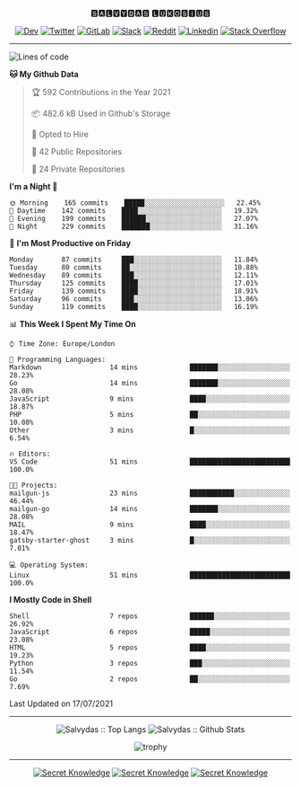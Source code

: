 <div align="center">
  
🆂🅰🅻🆅🆈🅳🅰🆂 🅻🆄🅺🅾🆂🅸🆄🆂 

  
[![Dev](https://img.shields.io/badge/-DEV-222222?style=flat-square&logo=dev.to&logoColor=white&link=https://dev.to/sso/)](https://dev.to/sso/)
[![Twitter](https://img.shields.io/badge/-Twitter-222222?style=flat-square&logo=twitter&logoColor=white&link=https://twitter.com/digital_wizz/)](https://twitter.com/digital_wizz/)
[![GitLab](https://img.shields.io/badge/-GitLab-222222?style=flat-square&logo=GitLab&logoColor=white&link=https://gitlab.com/ss-o/)](https://gitlab.com/ss-o/)
[![Slack](https://img.shields.io/badge/-Slack-222222?style=flat-square&logo=Slack&logoColor=white&link=https://digital-teams.slack.com/)](https://digital-teams.slack.com/)
[![Reddit](https://img.shields.io/badge/-Reddit-222222?style=flat-square&logo=Reddit&logoColor=white&link=https://https://www.reddit.com/user/ss-o/)](https://www.reddit.com/user/ss-o/)
[![Linkedin](https://img.shields.io/badge/-LinkedIn-222222?style=flat-square&logo=Linkedin&logoColor=white&link=https://www.linkedin.com/in/digital-clouds/)](https://www.linkedin.com/in/digital-clouds/)
[![Stack Overflow](https://img.shields.io/badge/-Stack%20Overflow-222222?style=flat-square&logo=stack-overflow&logoColor=white&link=https://stackoverflow.com/users/13893752/salvydas-lukosius)](https://stackoverflow.com/users/13893752/salvydas-lukosius)

</div>

---

<!--START_SECTION:waka-->
![Lines of code](https://img.shields.io/badge/From%20Hello%20World%20I%27ve%20Written-2.1%20million%20lines%20of%20code-blue)

**🐱 My Github Data** 

> 🏆 592 Contributions in the Year 2021
 > 
> 📦 482.6 kB Used in Github's Storage 
 > 
> 💼 Opted to Hire
 > 
> 📜 42 Public Repositories 
 > 
> 🔑 24 Private Repositories  
 > 
**I'm a Night 🦉** 

```text
🌞 Morning    165 commits    █████░░░░░░░░░░░░░░░░░░░░   22.45% 
🌆 Daytime    142 commits    ████░░░░░░░░░░░░░░░░░░░░░   19.32% 
🌃 Evening    199 commits    ██████░░░░░░░░░░░░░░░░░░░   27.07% 
🌙 Night      229 commits    ███████░░░░░░░░░░░░░░░░░░   31.16%

```
📅 **I'm Most Productive on Friday** 

```text
Monday       87 commits     ███░░░░░░░░░░░░░░░░░░░░░░   11.84% 
Tuesday      80 commits     ██░░░░░░░░░░░░░░░░░░░░░░░   10.88% 
Wednesday    89 commits     ███░░░░░░░░░░░░░░░░░░░░░░   12.11% 
Thursday     125 commits    ████░░░░░░░░░░░░░░░░░░░░░   17.01% 
Friday       139 commits    ████░░░░░░░░░░░░░░░░░░░░░   18.91% 
Saturday     96 commits     ███░░░░░░░░░░░░░░░░░░░░░░   13.06% 
Sunday       119 commits    ████░░░░░░░░░░░░░░░░░░░░░   16.19%

```


📊 **This Week I Spent My Time On** 

```text
⌚︎ Time Zone: Europe/London

💬 Programming Languages: 
Markdown                 14 mins             ███████░░░░░░░░░░░░░░░░░░   28.23% 
Go                       14 mins             ███████░░░░░░░░░░░░░░░░░░   28.08% 
JavaScript               9 mins              ████░░░░░░░░░░░░░░░░░░░░░   18.87% 
PHP                      5 mins              ██░░░░░░░░░░░░░░░░░░░░░░░   10.08% 
Other                    3 mins              █░░░░░░░░░░░░░░░░░░░░░░░░   6.54%

🔥 Editors: 
VS Code                  51 mins             █████████████████████████   100.0%

🐱‍💻 Projects: 
mailgun-js               23 mins             ███████████░░░░░░░░░░░░░░   46.44% 
mailgun-go               14 mins             ███████░░░░░░░░░░░░░░░░░░   28.08% 
MAIL                     9 mins              ████░░░░░░░░░░░░░░░░░░░░░   18.47% 
gatsby-starter-ghost     3 mins              █░░░░░░░░░░░░░░░░░░░░░░░░   7.01%

💻 Operating System: 
Linux                    51 mins             █████████████████████████   100.0%

```

**I Mostly Code in Shell** 

```text
Shell                    7 repos             ██████░░░░░░░░░░░░░░░░░░░   26.92% 
JavaScript               6 repos             █████░░░░░░░░░░░░░░░░░░░░   23.08% 
HTML                     5 repos             ████░░░░░░░░░░░░░░░░░░░░░   19.23% 
Python                   3 repos             ███░░░░░░░░░░░░░░░░░░░░░░   11.54% 
Go                       2 repos             ██░░░░░░░░░░░░░░░░░░░░░░░   7.69%

```



 Last Updated on 17/07/2021
<!--END_SECTION:waka-->

---

<div align=center>

![Salvydas :: Top Langs](https://github-readme-stats.vercel.app/api/top-langs/?username=ss-o&langs_count=8&card_width=300&theme=blue-green&layout=compact)
![Salvydas :: Github Stats](https://github-readme-stats.vercel.app/api?username=ss-o&theme=blue-green&layout=compact&no-frame=true)
 
![trophy](https://github-profile-trophy.vercel.app/?username=ss-o&theme=darkhub&rank=SSS,SS,S,AAA,AA,A,B,C&no-frame=true)

---


[![Secret Knowledge](https://github-readme-stats.vercel.app/api/pin/?username=github&repo=government.github.com&card_width=150&theme=blue-green&layout=compact)](https://github.com/github/government.github.com)
[![Secret Knowledge](https://github-readme-stats.vercel.app/api/pin/?username=ss-o&repo=the-book-of-secret-knowledge&card_width=150&theme=blue-green&layout=compact)](https://github.com/ss-o/the-book-of-secret-knowledge)
[![Secret Knowledge](https://github-readme-stats.vercel.app/api/pin/?username=security-io&repo=shodan-eye&card_width=150&theme=blue-green)](https://github.com/security-io/shodan-eye)

</div>

